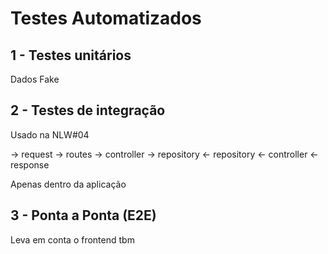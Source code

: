 # Testes Automatizados

## 1 - Testes unitários

Dados Fake

## 2 - Testes de integração

Usado na NLW#04

-> request -> routes -> controller -> repository
<- repository <- controller <- response

Apenas dentro da aplicação

## 3 - Ponta a Ponta (E2E)

Leva em conta o frontend tbm
